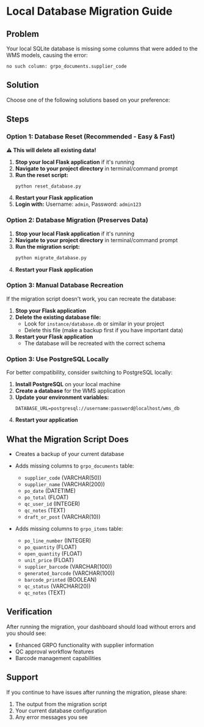 # Local Database Migration Guide

## Problem
Your local SQLite database is missing some columns that were added to the WMS models, causing the error:
```
no such column: grpo_documents.supplier_code
```

## Solution
Choose one of the following solutions based on your preference:

## Steps

### Option 1: Database Reset (Recommended - Easy & Fast)
**⚠️ This will delete all existing data!**

1. **Stop your local Flask application** if it's running
2. **Navigate to your project directory** in terminal/command prompt
3. **Run the reset script:**
   ```bash
   python reset_database.py
   ```
4. **Restart your Flask application**
5. **Login with:** Username: `admin`, Password: `admin123`

### Option 2: Database Migration (Preserves Data)
1. **Stop your local Flask application** if it's running
2. **Navigate to your project directory** in terminal/command prompt
3. **Run the migration script:**
   ```bash
   python migrate_database.py
   ```
4. **Restart your Flask application**

### Option 3: Manual Database Recreation
If the migration script doesn't work, you can recreate the database:

1. **Stop your Flask application**
2. **Delete the existing database file:**
   - Look for `instance/database.db` or similar in your project
   - Delete this file (make a backup first if you have important data)
3. **Restart your Flask application**
   - The database will be recreated with the correct schema

### Option 3: Use PostgreSQL Locally
For better compatibility, consider switching to PostgreSQL locally:

1. **Install PostgreSQL** on your local machine
2. **Create a database** for the WMS application
3. **Update your environment variables:**
   ```
   DATABASE_URL=postgresql://username:password@localhost/wms_db
   ```
4. **Restart your application**

## What the Migration Script Does
- Creates a backup of your current database
- Adds missing columns to `grpo_documents` table:
  - `supplier_code` (VARCHAR(50))
  - `supplier_name` (VARCHAR(200))
  - `po_date` (DATETIME)
  - `po_total` (FLOAT)
  - `qc_user_id` (INTEGER)
  - `qc_notes` (TEXT)
  - `draft_or_post` (VARCHAR(10))

- Adds missing columns to `grpo_items` table:
  - `po_line_number` (INTEGER)
  - `po_quantity` (FLOAT)
  - `open_quantity` (FLOAT)
  - `unit_price` (FLOAT)
  - `supplier_barcode` (VARCHAR(100))
  - `generated_barcode` (VARCHAR(100))
  - `barcode_printed` (BOOLEAN)
  - `qc_status` (VARCHAR(20))
  - `qc_notes` (TEXT)

## Verification
After running the migration, your dashboard should load without errors and you should see:
- Enhanced GRPO functionality with supplier information
- QC approval workflow features
- Barcode management capabilities

## Support
If you continue to have issues after running the migration, please share:
1. The output from the migration script
2. Your current database configuration
3. Any error messages you see